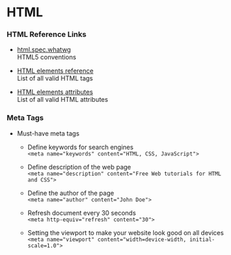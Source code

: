# HTML

### HTML Reference Links
* [html.spec.whatwg](https://html.spec.whatwg.org/)<br>
  HTML5 conventions

* [HTML elements reference](https://developer.mozilla.org/en-US/docs/Web/HTML/Element)<br>
  List of all valid HTML tags

* [HTML elements attributes](https://developer.mozilla.org/en-US/docs/Web/HTML/Attributes)<br>
  List of all valid HTML attributes

### Meta Tags
* Must-have meta tags
  * Define keywords for search engines<br>
    `<meta name="keywords" content="HTML, CSS, JavaScript">`

  * Define description of the web page<br>
    `<meta name="description" content="Free Web tutorials for HTML and CSS">`

  * Define the author of the page<br>
    `<meta name="author" content="John Doe">`

  * Refresh document every 30 seconds<br>
    `<meta http-equiv="refresh" content="30">`

  * Setting the viewport to make your website look good on all devices<br>
    `<meta name="viewport" content="width=device-width, initial-scale=1.0">`

